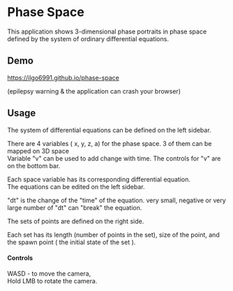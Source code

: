 # Phase Space

This application shows 3-dimensional phase portraits in phase space defined by the system of ordinary differential equations.

## Demo
https://ilgo6991.github.io/phase-space

(epilepsy warning
& the application can crash your browser)

## Usage

The system of differential equations can be defined on the left sidebar.

There are 4 variables ( x, y, z, a) for the phase space. 3 of them can be mapped on 3D space\
Variable "v" can be used to add change with time.
The controls for "v" are on the bottom bar.



Each space variable has its corresponding differential equation.\
The equations can be edited on the left sidebar.

"dt" is the change of the "time" of the equation. very small, negative or very large number of "dt" can "break" the equation.


The sets of points are defined on the right side.

Each set has its length (number of points in the set), size of the point, and the spawn point ( the initial state of the set ).

#### Controls
WASD - to move the camera,\
Hold LMB to rotate the camera.